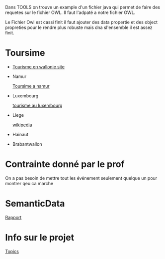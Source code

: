 Dans TOOLS on trouve un example d'un fichier java  qui permet de faire des requetes sur le fichier OWL. Il faut l'adpaté a notre fichier OWL. 

Le Fichier Owl est cassi finit il faut ajouter des data propertie et des object propreties pour le rendre plus robuste mais dna sl'ensemble il est assez finit. 

# Toursime
  * [Tourisme en wallonie site](http://walloniebelgiquetourisme.be/fr-be/content/bienvenue-en-belgique-sur-le-site-officiel-du-tourisme-en-wallonie)
  * Namur
  
    [Toursime a namur](https://www.province.namur.be/tourisme)
  * Luxembourg
  
    [tourisme au luxembourg](http://www.province.luxembourg.be/fr/tourisme.html?IDC=3541#.XmZNii17RhE)
  * Liege 
  
    [wikipedia](https://fr.wikipedia.org/wiki/Province_de_Liège)
  * Hainaut 
  
  * Brabantwallon
# Contrainte donné par le prof

On a pas besoin de mettre tout les événement seulement quelque un pour montrer qeu ca marche 


# SemanticData
[Rapport](https://www.overleaf.com/1761331128kfcgtpxwtnbz)

# Info sur le projet 
[Topics](http://www.montefiore.ulg.ac.be/~binot/INFO8005/Project/Semantic-data-project-topics.pdf)

